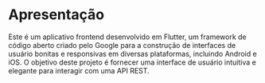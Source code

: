 
# Apresentação

Este é um aplicativo frontend desenvolvido em Flutter, um framework de código aberto criado pelo Google para a construção de interfaces de usuário bonitas e responsivas em diversas plataformas, incluindo Android e iOS. O objetivo deste projeto é fornecer uma interface de usuário intuitiva e elegante para interagir com uma API REST.

